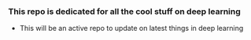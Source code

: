 ### This repo is dedicated for all the cool stuff on deep learning 
- This will be an active repo to update on latest things in deep learning 